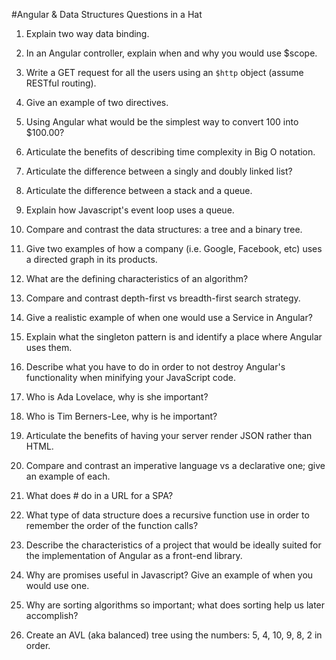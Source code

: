 #Angular & Data Structures Questions in a Hat

1) Explain two way data binding.

2) In an Angular controller, explain when and why you would use $scope.

3) Write a GET request for all the users using an `$http` object (assume RESTful routing).

4) Give an example of two directives.

5) Using Angular what would be the simplest way to convert 100 into $100.00?

6) Articulate the benefits of describing time complexity in Big O notation.

7) Articulate the difference between a singly and doubly linked list?

8) Articulate the difference between a stack and a queue.

9) Explain how Javascript's event loop uses a queue. 

10) Compare and contrast the data structures: a tree and a binary tree.

11) Give two examples of how a company (i.e. Google, Facebook, etc) uses a directed graph in its products.

12) What are the defining characteristics of an algorithm?

13) Compare and contrast depth-first vs breadth-first search strategy.

14) Give a realistic example of when one would use a Service in Angular?

15) Explain what the singleton pattern is and identify a place where Angular uses them.

16) Describe what you have to do in order to not destroy Angular's functionality when minifying your JavaScript code.

17) Who is Ada Lovelace, why is she important?

18) Who is Tim Berners-Lee, why is he important?

19) Articulate the benefits of having your server render JSON rather than HTML.

20) Compare and contrast an imperative language vs a declarative one; give an example of each.

21) What does # do in a URL for a SPA?

22) What type of data structure does a recursive function use in order to remember the order of the function calls?

23) Describe the characteristics of a project that would be ideally suited for the implementation of Angular as a front-end library.

24) Why are promises useful in Javascript? Give an example of when you would use one.

25) Why are sorting algorithms so important; what does sorting help us later accomplish?

26) Create an AVL (aka balanced) tree using the numbers: 5, 4, 10, 9, 8, 2 in order.
